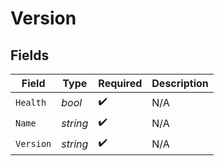 # Version


## Fields

| Field              | Type               | Required           | Description        |
| ------------------ | ------------------ | ------------------ | ------------------ |
| `Health`           | *bool*             | :heavy_check_mark: | N/A                |
| `Name`             | *string*           | :heavy_check_mark: | N/A                |
| `Version`          | *string*           | :heavy_check_mark: | N/A                |